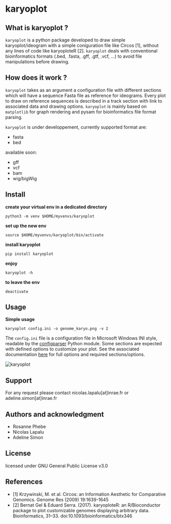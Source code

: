 # karyoplot

## What is karyoplot ?

``karyoplot`` is a python package developed to draw simple karyoplot/ideogram with a simple coniguration file like Circos [1], without any lines of code like karyoploteR [2]. 
``karyoplot`` deals with conventional bioinformatics formats (.bed, .fasta, .gff, .gtf, .vcf, ...) to avoid file manipulations before drawing. 

## How does it work ?

``karyoplot`` takes as an argument a configuration file with different sections which will have a sequence Fasta file as reference for ideograms. Every plot to draw on reference sequences is described in a track section with link to associated data and drawing options.
``karyoplot`` is mainly based on ``matplotlib`` for graph rendering and pysam for bioinformatics file format parsing.

``karyoplot`` is under developpement, currently supported format are:

* fasta
* bed

available soon:

* gff
* vcf
* bam
* wig/bigWig

## Install

**create your virtual env in a dedicated directory**
```
python3 -m venv $HOME/myvenvs/karyoplot
```
**set up the new env**
```
source $HOME/myvenvs/karyoplot/bin/activate
```
**install karyoplot**
``` 
pip install karyoplot 
```
**enjoy**
```
karyoplot -h
```
**to leave the env**
```
deactivate
```

## Usage

**Simple usage**

```
karyoplot config.ini -o genome_karyo.png -v 2
```

The `config.ini` file is a configuration file in Microsoft Windows INI style, readable by the [configparser](https://docs.python.org/3/library/configparser.html) Python module.
Some sections are expected with defined options to customize your plot. See the associated documentation [here](https://bioger.pages.mia.inra.fr/karyoplot/) for full options and required sections/options.

![karyoplot](https://forgemia.inra.fr/bioger/karyoplot/raw/dev/img/typical_karyoplot.png)

## Support
For any request please contact nicolas.lapalu[at]inrae.fr or adeline.simon[at]inrae.fr

## Authors and acknowledgment

* Rosanne Phebe
* Nicolas Lapalu
* Adeline Simon

## License
licensed under GNU General Public License v3.0 


## References

* [1] Krzywinski, M. et al. Circos: an Information Aesthetic for Comparative Genomics. Genome Res (2009) 19:1639-1645
* [2] Bernat Gel & Eduard Serra. (2017). karyoploteR: an R/Bioconductor package to plot customizable genomes displaying arbitrary data. Bioinformatics, 31–33. doi:10.1093/bioinformatics/btx346


